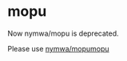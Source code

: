 # mopu

Now nymwa/mopu is deprecated.

Please use [nymwa/mopumopu](https://github.com/nymwa/mopumopu)
